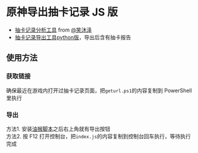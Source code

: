 # 原神导出抽卡记录 JS 版

 - [抽卡记录分析工具](https://voderl.github.io/genshin-gacha-analyzer/) from [@笑沐泽](https://bbs.nga.cn/read.php?tid=25004616&page=16#pid491033187Anchor)  
 - [抽卡记录导出工具python版](https://github.com/sunfkny/genshin-gacha-export)，导出后含有抽卡报告

## 使用方法
### 获取链接
确保最近在游戏内打开过抽卡记录页面，把`geturl.ps1`的内容复制到 PowerShell 里执行  

### 导出
方法1. 安装[油猴脚本](https://cdn.jsdelivr.net/gh/sunfkny/genshin-gacha-export-js@main/index.user.js)之后右上角就有导出按钮  
方法2. 按 F12 打开控制台，把`index.js`的内容复制到控制台回车执行，等待执行完成  
